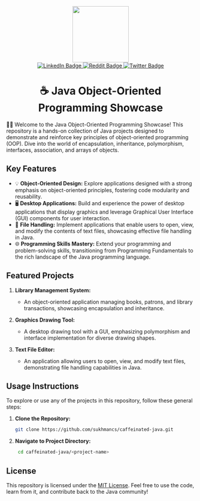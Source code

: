 <div id="header" align="center">
  <!--<img src="https://media.giphy.com/media/v1.Y2lkPTc5MGI3NjExOGYyZTUyYjAwNGYwZDk0M2EwNGNiYWZjMTg2N2Y2ZGVhZDYyOTZlMSZjdD1z/HwBlFQZFcAoUcPHZdX/giphy.gif" width="100"/>-->
   <div class="gif-container">
     <img src="https://media.giphy.com/media/xBTSwCTFkgfcdTjHMz/giphy.gif" width="150"/>
   </div>
  
  <div id="badges">
    <a href="https://www.linkedin.com/in/singh-sukhmanjeet/">
      <img src="https://img.shields.io/badge/LinkedIn-blue?style=for-the-badge&logo=linkedin&logoColor=white" alt="LinkedIn Badge"/>
    </a>
    <a href="https://www.reddit.com/user/sukhmang">
      <img src="https://img.shields.io/badge/Reddit-white?style=for-the-badge&logo=reddit&logoColor=red" alt="Reddit Badge"/>
    </a>
    <a href="https://twitter.com/mijugilo">
      <img src="https://img.shields.io/badge/Twitter-blue?style=for-the-badge&logo=twitter&logoColor=white" alt="Twitter Badge"/>
    </a>
  </div>  
  <h1>
    ☕ Java Object-Oriented Programming Showcase    
  </h1>
</div>

🙋‍♂️ Welcome to the Java Object-Oriented Programming Showcase! This repository is a hands-on collection of Java projects designed to demonstrate and reinforce key principles of object-oriented programming (OOP). Dive into the world of encapsulation, inheritance, polymorphism, interfaces, association, and arrays of objects.

## Key Features

- 💡 **Object-Oriented Design:** Explore applications designed with a strong emphasis on object-oriented principles, fostering code modularity and reusability.
- 🖥️ **Desktop Applications:** Build and experience the power of desktop applications that display graphics and leverage Graphical User Interface (GUI) components for user interaction.
- 📂 **File Handling:** Implement applications that enable users to open, view, and modify the contents of text files, showcasing effective file handling in Java.
- 🌐 **Programming Skills Mastery:** Extend your programming and problem-solving skills, transitioning from Programming Fundamentals to the rich landscape of the Java programming language.

## Featured Projects

1. **Library Management System:**
   - An object-oriented application managing books, patrons, and library transactions, showcasing encapsulation and inheritance.

2. **Graphics Drawing Tool:**
   - A desktop drawing tool with a GUI, emphasizing polymorphism and interface implementation for diverse drawing shapes.

3. **Text File Editor:**
   - An application allowing users to open, view, and modify text files, demonstrating file handling capabilities in Java.

## Usage Instructions

To explore or use any of the projects in this repository, follow these general steps:

1. **Clone the Repository:**
   ```bash
   git clone https://github.com/sukhmancs/caffeinated-java.git
   ```
2. **Navigate to Project Directory:**
   ```bash
    cd caffeinated-java/<project-name>
   ```

## License

This repository is licensed under the [MIT License](./LICENSE). Feel free to use the code, learn from it, and contribute back to the Java community!
